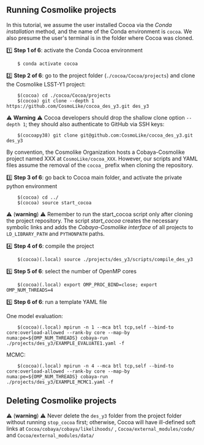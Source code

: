 ## Running Cosmolike projects <a name="running_cosmolike_projects"></a> 

In this tutorial, we assume the user installed Cocoa via the *Conda installation* method, and the name of the Conda environment is `cocoa`. We also presume the user's terminal is in the folder where Cocoa was cloned.

:one: **Step 1 of 6**: activate the Conda Cocoa environment
    
        $ conda activate cocoa

:two: **Step 2 of 6**: go to the project folder (`./cocoa/Cocoa/projects`) and clone the Cosmolike LSST-Y1 project:
    
        $(cocoa) cd ./cocoa/Cocoa/projects
        $(cocoa) git clone --depth 1 https://github.com/CosmoLike/cocoa_des_y3.git des_y3

:warning: **Warning** :warning: Cocoa developers should drop the shallow clone option `--depth 1`; they should also authenticate to GitHub via SSH keys:

        $(cocoapy38) git clone git@github.com:CosmoLike/cocoa_des_y3.git des_y3
        
By convention, the Cosmolike Organization hosts a Cobaya-Cosmolike project named XXX at `CosmoLike/cocoa_XXX`. However, our scripts and YAML files assume the removal of the `cocoa_` prefix when cloning the repository.
 
:three: **Step 3 of 6**: go back to Cocoa main folder, and activate the private python environment
    
        $(cocoa) cd ../
        $(cocoa) source start_cocoa
 
:warning: (**warning**) :warning: Remember to run the start_cocoa script only after cloning the project repository. The script *start_cocoa* creates the necessary symbolic links and adds the *Cobaya-Cosmolike interface* of all projects to `LD_LIBRARY_PATH` and `PYTHONPATH` paths.

:four: **Step 4 of 6**: compile the project
 
        $(cocoa)(.local) source ./projects/des_y3/scripts/compile_des_y3

:five: **Step 5 of 6**: select the number of OpenMP cores
    
        $(cocoa)(.local) export OMP_PROC_BIND=close; export OMP_NUM_THREADS=4
        
:five:  **Step 6 of 6**: run a template YAML file

One model evaluation:

        $(cocoa)(.local) mpirun -n 1 --mca btl tcp,self --bind-to core:overload-allowed --rank-by core --map-by numa:pe=${OMP_NUM_THREADS} cobaya-run ./projects/des_y3/EXAMPLE_EVALUATE1.yaml -f
 
MCMC:

        $(cocoa)(.local) mpirun -n 4 --mca btl tcp,self --bind-to core:overload-allowed --rank-by core --map-by numa:pe=${OMP_NUM_THREADS} cobaya-run ./projects/des_y3/EXAMPLE_MCMC1.yaml -f

## Deleting Cosmolike projects <a name="running_cosmolike_projects"></a>

:warning: (**warning**) :warning: Never delete the `des_y3` folder from the project folder without running `stop_cocoa` first; otherwise, Cocoa will have ill-defined soft links at `Cocoa/cobaya/cobaya/likelihoods/` , `Cocoa/external_modules/code/` and `Cocoa/external_modules/data/`
